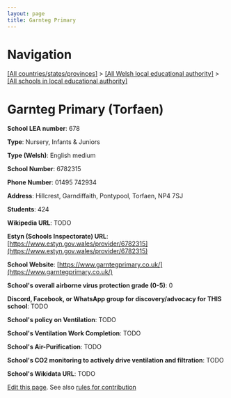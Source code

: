 ```yaml
---
layout: page
title: Garnteg Primary
---
```

# Navigation

[[All countries/states/provinces]](../../..) > [[All Welsh local educational authority]](../..) > [[All schools in local educational authority]](..)

# Garnteg Primary (Torfaen)

**School LEA number**: 678

**Type**: Nursery, Infants & Juniors

**Type (Welsh)**: English medium

**School Number**: 6782315

**Phone Number**: 01495 742934

**Address**: Hillcrest, Garndiffaith, Pontypool, Torfaen, NP4 7SJ

**Students**: 424

**Wikipedia URL**: TODO

**Estyn (Schools Inspectorate) URL**: [https://www.estyn.gov.wales/provider/6782315](https://www.estyn.gov.wales/provider/6782315)

**School Website**: [https://www.garntegprimary.co.uk/](https://www.garntegprimary.co.uk/)

**School's overall airborne virus protection grade (0-5)**: 0

**Discord, Facebook, or WhatsApp group for discovery/advocacy for THIS school**: TODO

**School's policy on Ventilation**: TODO

**School's Ventilation Work Completion**: TODO

**School's Air-Purification**: TODO

**School's CO2 monitoring to actively drive ventilation and filtration**: TODO

**School's Wikidata URL**: TODO




[Edit this page](https://github.com/ventilate-schools/Wales/edit/prif/./Torfaen/Garnteg_Primary.md). See also [rules for contribution](../../../contribution-rules/)
